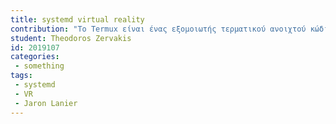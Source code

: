 ```yaml
---
title: systemd virtual reality 
contribution: "Το Termux είναι ένας εξομοιωτής τερματικού ανοιχτού κώδικα για το Android που επιτρέπει τη λειτουργία ενός περιβάλλοντος Linux σε μια συσκευή Android. Επιπλέον, διάφορα λογισμικά μπορούν να εγκατασταθούν μέσω του διαχειριστή συσκευασίας της εφαρμογής. Το Termux εγκαθιστά αυτόματα ένα βασικό σύστημα. Πρόσθετα πακέτα είναι διαθέσιμα χρησιμοποιώντας το διαχειριστή πακέτων. Οι περισσότερες εντολές που διατίθενται στο Linux είναι προσβάσιμες, καθώς και ενσωματωμένες εντολές bash. Υπάρχουν επίσης πολλά άλλα διαθέσιμα κελύφη, όπως το ZSH και το TCSH."
student: Theodoros Zervakis
id: 2019107 
categories: 
 - something 
tags:
 - systemd
 - VR
 - Jaron Lanier
---
```

